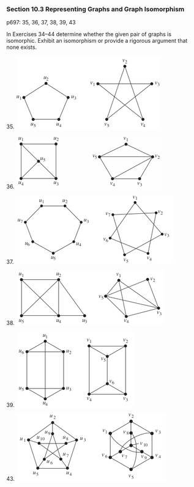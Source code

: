 ### Section 10.3 Representing Graphs and Graph Isomorphism
p697: 35, 36, 37, 38, 39, 43

In Exercises 34–44 determine whether the given pair of graphs is isomorphic. Exhibit an isomorphism or provide a rigorous argument that none exists.

35\. ![Graph](../assets/1003_35.png)

36\. ![Graph](../assets/1003_36.png)

37\. ![Graph](../assets/1003_37.png)

38\. ![Graph](../assets/1003_38.png)

39\. ![Graph](../assets/1003_39.png)

43\. ![Graph](../assets/1003_43.png)
